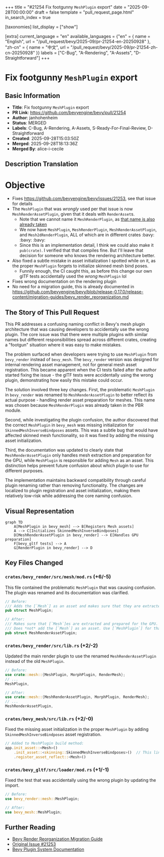 +++
title = "#21254 Fix footgunny `MeshPlugin` export"
date = "2025-09-28T00:00:00"
draft = false
template = "pull_request_page.html"
in_search_index = true

[taxonomies]
list_display = ["show"]

[extra]
current_language = "en"
available_languages = {"en" = { name = "English", url = "/pull_request/bevy/2025-09/pr-21254-en-20250928" }, "zh-cn" = { name = "中文", url = "/pull_request/bevy/2025-09/pr-21254-zh-cn-20250928" }}
labels = ["C-Bug", "A-Rendering", "A-Assets", "D-Straightforward"]
+++

# Fix footgunny `MeshPlugin` export

## Basic Information
- **Title**: Fix footgunny `MeshPlugin` export
- **PR Link**: https://github.com/bevyengine/bevy/pull/21254
- **Author**: janhohenheim
- **Status**: MERGED
- **Labels**: C-Bug, A-Rendering, A-Assets, S-Ready-For-Final-Review, D-Straightforward
- **Created**: 2025-09-28T15:03:50Z
- **Merged**: 2025-09-28T18:13:36Z
- **Merged By**: alice-i-cecile

## Description Translation
# Objective

- Fixes https://github.com/bevyengine/bevy/issues/21253, see that issue for details
- The `MeshPlugin` that was *wrongly* used per that issue is now `MeshRenderAssetPlugin`, given that it deals with `RenderAsset`s.
  - Note that we cannot name it `MeshRenderPlugin`, as [that name is also already taken](https://dev-docs.bevy.org/bevy/pbr/struct.MeshRenderPlugin.html)
  - We now have `MeshPlugin`, `MeshRenderPlugin`, `MeshRenderAssetPlugin`, and `Mesh2dRenderPlugin`, ALL of which are in different crates :bavy: :bavy: :bavy:
  - Since this is an implementation detail, I think we could also make it `pub(crate)`. I verified that that compiles fine. But I'll leave that decision for someone who knows the rendering architecture better.
- Also fixed a subtle mistake in asset initialization I spotted while on it, as the proper `MeshPlugin` forgets to initialize skinned mesh bind poses.
  - Funnily enough, the CI caught this, as before this change our own glTF tests accidentally used the *wrong* `MeshPlugin` lol
- Fixes wrong documentation on the rendering plugin
- No need for a migration guide, this is already documented in https://github.com/bevyengine/bevy/blob/release-0.17.0/release-content/migration-guides/bevy_render_reorganization.md

## The Story of This Pull Request

This PR addresses a confusing naming conflict in Bevy's mesh plugin architecture that was causing developers to accidentally use the wrong plugin. The core issue was that there were multiple plugins with similar names but different responsibilities spread across different crates, creating a "footgun" situation where it was easy to make mistakes.

The problem surfaced when developers were trying to use `MeshPlugin` from `bevy_render` instead of `bevy_mesh`. The `bevy_render` version was designed for internal rendering asset management, not for general mesh asset registration. This became apparent when the CI tests failed after the author started fixing the issue - the glTF tests were accidentally using the wrong plugin, demonstrating how easily this mistake could occur.

The solution involved three key changes. First, the problematic `MeshPlugin` in `bevy_render` was renamed to `MeshRenderAssetPlugin` to better reflect its actual purpose - handling render asset preparation for meshes. This name was chosen because `MeshRenderPlugin` was already taken in the PBR module.

Second, while investigating the plugin confusion, the author discovered that the correct `MeshPlugin` in `bevy_mesh` was missing initialization for `SkinnedMeshInverseBindposes` assets. This was a subtle bug that would have affected skinned mesh functionality, so it was fixed by adding the missing asset initialization.

Third, the documentation was updated to clearly state that `MeshRenderAssetPlugin` only handles mesh extraction and preparation for the GPU, while `MeshPlugin` is responsible for adding `Mesh` as an asset. This distinction helps prevent future confusion about which plugin to use for different purposes.

The implementation maintains backward compatibility through careful plugin renaming rather than removing functionality. The changes are localized to plugin registration and asset initialization, making them relatively low-risk while addressing the core naming confusion.

## Visual Representation

```mermaid
graph TD
    A[MeshPlugin in bevy_mesh] --> B[Registers Mesh assets]
    A --> C[Initializes SkinnedMeshInverseBindposes]
    D[MeshRenderAssetPlugin in bevy_render] --> E[Handles GPU preparation]
    F[bevy_gltf tests] --> A
    G[RenderPlugin in bevy_render] --> D
```

## Key Files Changed

### `crates/bevy_render/src/mesh/mod.rs` (+6/-5)
This file contained the problematic `MeshPlugin` that was causing confusion. The plugin was renamed and its documentation was clarified.

```rust
// Before:
/// Adds the [`Mesh`] as an asset and makes sure that they are extracted and prepared for the GPU.
pub struct MeshPlugin;

// After:
/// Makes sure that [`Mesh`]es are extracted and prepared for the GPU.
/// Does *not* add the [`Mesh`] as an asset. Use [`MeshPlugin`] for that.
pub struct MeshRenderAssetPlugin;
```

### `crates/bevy_render/src/lib.rs` (+2/-2)
Updated the main render plugin to use the renamed `MeshRenderAssetPlugin` instead of the old `MeshPlugin`.

```rust
// Before:
use crate::mesh::{MeshPlugin, MorphPlugin, RenderMesh};
// ...
MeshPlugin,

// After:
use crate::mesh::{MeshRenderAssetPlugin, MorphPlugin, RenderMesh};
// ...
MeshRenderAssetPlugin,
```

### `crates/bevy_mesh/src/lib.rs` (+2/-0)
Fixed the missing asset initialization in the proper `MeshPlugin` by adding `SkinnedMeshInverseBindposes` asset registration.

```rust
// Added to MeshPlugin build method:
app.init_asset::<Mesh>()
    .init_asset::<skinning::SkinnedMeshInverseBindposes>()  // This line was added
    .register_asset_reflect::<Mesh>()
```

### `crates/bevy_gltf/src/loader/mod.rs` (+1/-1)
Fixed the test that was accidentally using the wrong plugin by updating the import.

```rust
// Before:
use bevy_render::mesh::MeshPlugin;

// After:
use bevy_mesh::MeshPlugin;
```

## Further Reading

- [Bevy Render Reorganization Migration Guide](https://github.com/bevyengine/bevy/blob/release-0.17.0/release-content/migration-guides/bevy_render_reorganization.md)
- [Original Issue #21253](https://github.com/bevyengine/bevy/issues/21253)
- [Bevy Plugin System Documentation](https://bevyengine.org/learn/quick-start/plugins/)